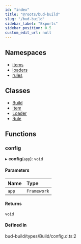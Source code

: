 ```yaml
---
id: "index"
title: "@roots/bud-build"
slug: "/bud-build"
sidebar_label: "Exports"
sidebar_position: 0.5
custom_edit_url: null
---
```


## Namespaces

- [items](modules/items.md)
- [loaders](modules/loaders.md)
- [rules](modules/rules.md)

## Classes

- [Build](classes/build.md)
- [Item](classes/item.md)
- [Loader](classes/loader.md)
- [Rule](classes/rule.md)

## Functions

### config

▸ **config**(`app`): `void`

#### Parameters

| Name | Type |
| :------ | :------ |
| `app` | `Framework` |

#### Returns

`void`

#### Defined in

bud-build/types/Build/config.d.ts:2
